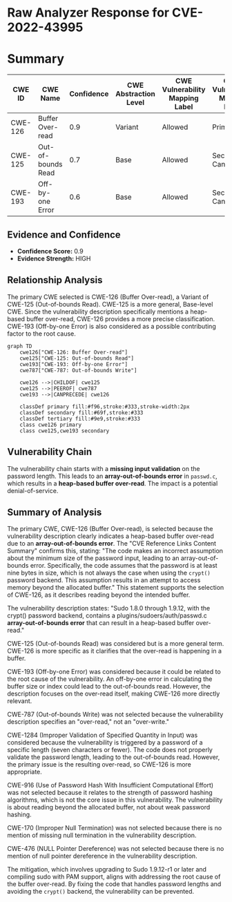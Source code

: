 # Raw Analyzer Response for CVE-2022-43995

# Summary
| CWE ID | CWE Name | Confidence | CWE Abstraction Level | CWE Vulnerability Mapping Label | CWE-Vulnerability Mapping Notes |
|---|---|---|---|---|---|
| CWE-126 | Buffer Over-read | 0.9 | Variant | Allowed | Primary CWE |
| CWE-125 | Out-of-bounds Read | 0.7 | Base | Allowed | Secondary Candidate |
| CWE-193 | Off-by-one Error | 0.6 | Base | Allowed | Secondary Candidate |

## Evidence and Confidence

*   **Confidence Score:** 0.9
*   **Evidence Strength:** HIGH

## Relationship Analysis
The primary CWE selected is CWE-126 (Buffer Over-read), a Variant of CWE-125 (Out-of-bounds Read). CWE-125 is a more general, Base-level CWE. Since the vulnerability description specifically mentions a heap-based buffer over-read, CWE-126 provides a more precise classification. CWE-193 (Off-by-one Error) is also considered as a possible contributing factor to the root cause.

```mermaid
graph TD
    cwe126["CWE-126: Buffer Over-read"]
    cwe125["CWE-125: Out-of-bounds Read"]
    cwe193["CWE-193: Off-by-one Error"]
    cwe787["CWE-787: Out-of-bounds Write"]
    
    cwe126 -->|CHILDOF| cwe125
    cwe125 -->|PEEROF| cwe787
    cwe193 -->|CANPRECEDE| cwe126
    
    classDef primary fill:#f96,stroke:#333,stroke-width:2px
    classDef secondary fill:#69f,stroke:#333
    classDef tertiary fill:#9e9,stroke:#333
    class cwe126 primary
    class cwe125,cwe193 secondary
```

## Vulnerability Chain
The vulnerability chain starts with a **missing input validation** on the password length. This leads to an **array-out-of-bounds error** in `passwd.c`, which results in a **heap-based buffer over-read**. The impact is a potential denial-of-service.

## Summary of Analysis
The primary CWE, CWE-126 (Buffer Over-read), is selected because the vulnerability description clearly indicates a heap-based buffer over-read due to an **array-out-of-bounds error**. The "CVE Reference Links Content Summary" confirms this, stating: "The code makes an incorrect assumption about the minimum size of the password input, leading to an array-out-of-bounds error. Specifically, the code assumes that the password is at least nine bytes in size, which is not always the case when using the `crypt()` password backend. This assumption results in an attempt to access memory beyond the allocated buffer." This statement supports the selection of CWE-126, as it describes reading beyond the intended buffer.

The vulnerability description states: "Sudo 1.8.0 through 1.9.12, with the crypt() password backend, contains a plugins/sudoers/auth/passwd.c **array-out-of-bounds error** that can result in a heap-based buffer over-read."

CWE-125 (Out-of-bounds Read) was considered but is a more general term. CWE-126 is more specific as it clarifies that the over-read is happening in a buffer.

CWE-193 (Off-by-one Error) was considered because it could be related to the root cause of the vulnerability. An off-by-one error in calculating the buffer size or index could lead to the out-of-bounds read. However, the description focuses on the over-read itself, making CWE-126 more directly relevant.

CWE-787 (Out-of-bounds Write) was not selected because the vulnerability description specifies an "over-read," not an "over-write."

CWE-1284 (Improper Validation of Specified Quantity in Input) was considered because the vulnerability is triggered by a password of a specific length (seven characters or fewer). The code does not properly validate the password length, leading to the out-of-bounds read. However, the primary issue is the resulting over-read, so CWE-126 is more appropriate.

CWE-916 (Use of Password Hash With Insufficient Computational Effort) was not selected because it relates to the strength of password hashing algorithms, which is not the core issue in this vulnerability. The vulnerability is about reading beyond the allocated buffer, not about weak password hashing.

CWE-170 (Improper Null Termination) was not selected because there is no mention of missing null termination in the vulnerability description.

CWE-476 (NULL Pointer Dereference) was not selected because there is no mention of null pointer dereference in the vulnerability description.

The mitigation, which involves upgrading to Sudo 1.9.12-r1 or later and compiling sudo with PAM support, aligns with addressing the root cause of the buffer over-read. By fixing the code that handles password lengths and avoiding the `crypt()` backend, the vulnerability can be prevented.
